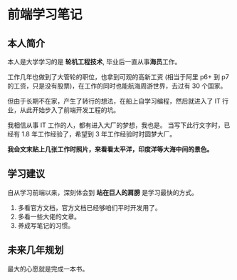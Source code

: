 # 前端学习笔记

## 本人简介

本人是大学学习的是 **轮机工程技术**, 毕业后一直从事**海员**工作。

工作几年也做到了大管轮的职位，也拿到可观的高新工资  (相当于阿里 p6+ 到 p7 的工资，只是没有股票)，在工作的同时也能航海周游世界，去过有 30 个国家。

但由于长期不在家，产生了转行的想法，在船上自学习编程，然后就进入了 IT 行业，从此开始步入了前端开发工程的坑。

我相信从事 IT 工作的人，都有进入大厂的梦想，我也是。 当写下此行文字时，已经有 1.8 年工作经验了，希望到 3 年工作经验时时圆梦大厂。

**我会文末贴上几张工作时照片，来看看太平洋，印度洋等大海中间的景色。**

<!-- 欢迎关注本人的博文:

* [segmentfault](https://segmentfault.com/u/chuntiandefengxiatiandeyu) -->

## 学习建议

自从学习前端以来，深刻体会到 **站在巨人的肩膀** 是学习最快的方式。

1. 多看官方文档，官方文档已经够咱们平时开发用了。
2. 多看一些大佬的文章。
3. 养成写笔记的习惯。

## 未来几年规划

最大的心愿就是完成一本书。

<!-- 

## TypeScript -->

<!-- ## 前端基础

* [JS数据类型与判断数据类型的几种方式](./docs/linux/index.md)

* `JS` 常见 `6` 种继承方式
* `new`、`call`、`apply`、`bind`实现原理
* 浅拷贝与深拷贝
* `JS`拖拽
* `offset`、`client`、`scroll` 系列
* 事件代理与高效操作`DOM`
* 浏览器同源策略与常见跨域解决方案 -->

<!-- ## React

正在更新。。。

## Vue3

正在更新ing

## Webpack

正在更新。。。

## node

正在更新。。。

## 网络协议

正在更新。。。

## 数据结构与算法

正在更新。。。 -->
